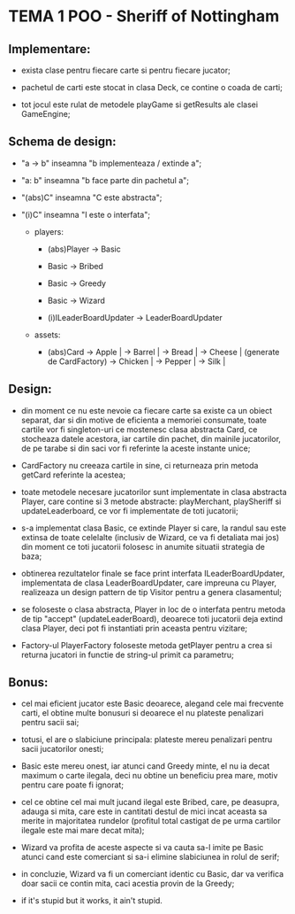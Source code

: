 # TEMA 1 POO - Sheriff of Nottingham

## Implementare:

- exista clase pentru fiecare carte si pentru fiecare jucator;

- pachetul de carti este stocat in clasa Deck, ce contine o coada de carti;

- tot jocul este rulat de metodele playGame si getResults ale clasei GameEngine;


## Schema de design:

- "a -> b" inseamna "b implementeaza / extinde a";

- "a: b" inseamna "b face parte din pachetul a";

- "(abs)C" inseamna "C este abstracta";

- "(i)C" inseamna "I este o interfata";

    - players: 
    
        - (abs)Player -> Basic
        - Basic -> Bribed
        - Basic -> Greedy
        - Basic -> Wizard

        - (i)ILeaderBoardUpdater -> LeaderBoardUpdater
    
    - assets: 
        - (abs)Card -> Apple    |
                    -> Barrel   |
                        -> Bread    |
                        -> Cheese   |  (generate de CardFactory)
                        -> Chicken  |
                        -> Pepper   |
                        -> Silk     |


## Design:

- din moment ce nu este nevoie ca fiecare carte sa existe ca un obiect separat,
dar si din motive de eficienta a memoriei consumate, toate cartile vor fi
singleton-uri ce mostenesc clasa abstracta Card, ce stocheaza datele acestora,
iar cartile din pachet, din mainile jucatorilor, de pe tarabe si din saci
vor fi referinte la aceste instante unice;

- CardFactory nu creeaza cartile in sine, ci returneaza prin metoda getCard
referinte la acestea;

- toate metodele necesare jucatorilor sunt implementate in clasa abstracta
Player, care contine si 3 metode abstracte: playMerchant, playSheriff si
updateLeaderboard, ce vor fi implementate de toti jucatorii;

- s-a implementat clasa Basic, ce extinde Player si care, la randul sau este
extinsa de toate celelalte (inclusiv de Wizard, ce va fi detaliata mai jos) din
moment ce toti jucatorii folosesc in anumite situatii strategia de baza;

- obtinerea rezultatelor finale se face print interfata ILeaderBoardUpdater,
implementata de clasa LeaderBoardUpdater, care impreuna cu Player, realizeaza un
design pattern de tip Visitor pentru a genera clasamentul;

- se foloseste o clasa abstracta, Player in loc de o interfata pentru metoda de
tip "accept" (updateLeaderBoard), deoarece toti jucatorii deja extind clasa
Player, deci pot fi instantiati prin aceasta pentru vizitare;

- Factory-ul PlayerFactory foloseste metoda getPlayer pentru a crea si returna
jucatori in functie de string-ul primit ca parametru;


## Bonus:

- cel mai eficient jucator este Basic deoarece, alegand cele mai frecvente
carti, el obtine multe bonusuri si deoarece el nu plateste penalizari pentru
sacii sai;

- totusi, el are o slabiciune principala: plateste mereu penalizari pentru sacii
jucatorilor onesti;

- Basic este mereu onest, iar atunci cand Greedy minte, el nu ia decat maximum
o carte ilegala, deci nu obtine un beneficiu prea mare, motiv pentru care poate
fi ignorat;

- cel ce obtine cel mai mult jucand ilegal este Bribed, care, pe deasupra,
adauga si mita, care este in cantitati destul de mici incat aceasta sa merite
in majoritatea rundelor (profitul total castigat de pe urma cartilor ilegale
este mai mare decat mita);

- Wizard va profita de aceste aspecte si va cauta sa-l imite pe Basic atunci
cand este comerciant si sa-i elimine slabiciunea in rolul de serif;

- in concluzie, Wizard va fi un comerciant identic cu Basic, dar va verifica
doar sacii ce contin mita, caci acestia provin de la Greedy;

- if it's stupid but it works, it ain't stupid.

